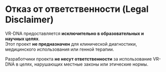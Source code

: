 # Отказ от ответственности (Legal Disclaimer)

VR-DNA предоставляется **исключительно в образовательных и научных целях**.  
Этот проект **не предназначен** для клинической диагностики, медицинского использования или генной терапии.  

Разработчики проекта **не несут ответственности** за использование VR-DNA в целях, нарушающих местные законы или этические нормы.
